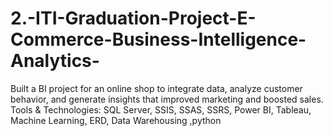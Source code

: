# 2.-ITI-Graduation-Project-E-Commerce-Business-Intelligence-Analytics-
Built a BI project for an online shop to integrate data, analyze customer behavior, and generate insights that improved marketing and boosted sales. Tools &amp; Technologies: SQL Server, SSIS, SSAS, SSRS, Power BI, Tableau, Machine Learning, ERD, Data Warehousing ,python
